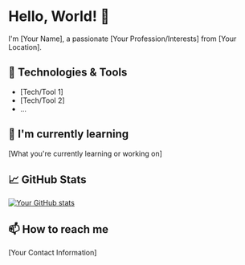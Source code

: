 # Hello, World! 👋

I'm [Your Name], a passionate [Your Profession/Interests] from [Your Location].

## 🔧 Technologies & Tools

- [Tech/Tool 1]
- [Tech/Tool 2]
- ...

## 🌱 I'm currently learning

[What you're currently learning or working on]

## 📈 GitHub Stats

[![Your GitHub stats](https://github-readme-stats.vercel.app/api?username=your-username&show_icons=true&theme=radical)](https://github.com/anuraghazra/github-readme-stats)

## 📫 How to reach me

[Your Contact Information]

